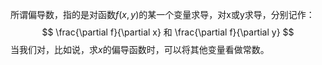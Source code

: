 所谓偏导数，指的是对函数$f(x,y)$的某一个变量求导，对x或y求导，分别记作：
$$
\frac{\partial f}{\partial x} 和 \frac{\partial f}{\partial y}
$$
当我们对，比如说，求$x$的偏导函数时，可以将其他变量看做常数。